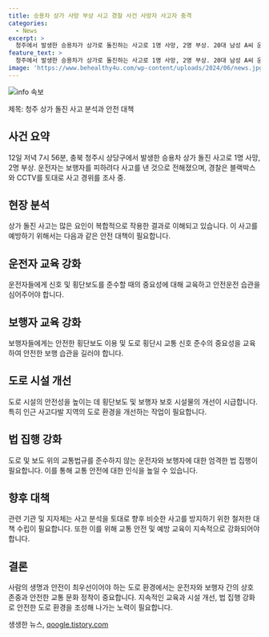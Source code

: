 ```yaml
---
title: 승용차 상가 사망 부상 사고 경찰 사건 사망자 사고자 충격
categories:
  - News
excerpt: >
  청주에서 발생한 승용차가 상가로 돌진하는 사고로 1명 사망, 2명 부상. 20대 남성 A씨 운전차량이 상가로 돌진, 50대 상가 직원 B씨가 병원으로 옮겨졌으나 사망. A씨와 보행자 1명 부상. A씨는 무단횡단을 하던 보행자를 피하려다 사고를 냈다고 진술. 경찰은 블랙박스와 CCTV자료를 분석 중.
feature_text: >
  청주에서 발생한 승용차가 상가로 돌진하는 사고로 1명 사망, 2명 부상. 20대 남성 A씨 운전차량이 상가로 돌진, 50대 상가 직원 B씨가 병원으로 옮겨졌으나 사망. A씨와 보행자 1명 부상. A씨는 무단횡단을 하던 보행자를 피하려다 사고를 냈다고 진술. 경찰은 블랙박스와 CCTV자료를 분석 중.
image: 'https://www.behealthy4u.com/wp-content/uploads/2024/06/news.jpg'
---
```


<p><img src="https://www.behealthy4u.com/wp-content/uploads/2024/06/news.jpg" alt="info 속보" /></p>

<p>제목: 청주 상가 돌진 사고 분석과 안전 대책</p>

<h2 data-ke-size="size26">사건 요약</h2>

<p data-ke-size="size16">12일 저녁 7시 56분, 충북 청주시 상당구에서 발생한 승용차 상가 돌진 사고로 1명 사망, 2명 부상. 운전자는 보행자를 피하려다 사고를 낸 것으로 전해졌으며, 경찰은 블랙박스와 CCTV를 토대로 사고 경위를 조사 중.</p>

<h2 data-ke-size="size26">현장 분석</h2>

<p data-ke-size="size16">상가 돌진 사고는 많은 요인이 복합적으로 작용한 결과로 이해되고 있습니다. 이 사고를 예방하기 위해서는 다음과 같은 안전 대책이 필요합니다.</p>

<h2 data-ke-size="size26">운전자 교육 강화</h2>

<p data-ke-size="size16">운전자들에게 신호 및 횡단보도를 준수할 때의 중요성에 대해 교육하고 안전운전 습관을 심어주어야 합니다.</p>

<h2 data-ke-size="size26">보행자 교육 강화</h2>

<p data-ke-size="size16">보행자들에게는 안전한 횡단보도 이용 및 도로 횡단시 교통 신호 준수의 중요성을 교육하여 안전한 보행 습관을 길러야 합니다.</p>

<h2 data-ke-size="size26">도로 시설 개선</h2>

<p data-ke-size="size16">도로 시설의 안전성을 높이는 데 횡단보도 및 보행자 보호 시설물의 개선이 시급합니다. 특히 인근 사고다발 지역의 도로 환경을 개선하는 작업이 필요합니다.</p>

<h2 data-ke-size="size26">법 집행 강화</h2>

<p data-ke-size="size16">도로 및 보도 위의 교통법규를 준수하지 않는 운전자와 보행자에 대한 엄격한 법 집행이 필요합니다. 이를 통해 교통 안전에 대한 인식을 높일 수 있습니다.</p>

<h2 data-ke-size="size26">향후 대책</h2>

<p data-ke-size="size16">관련 기관 및 지자체는 사고 분석을 토대로 향후 비슷한 사고를 방지하기 위한 철저한 대책 수립이 필요합니다. 또한 이를 위해 교통 안전 및 예방 교육이 지속적으로 강화되어야 합니다.</p>

<h2 data-ke-size="size26">결론</h2>

<p data-ke-size="size16">사람의 생명과 안전이 최우선이어야 하는 도로 환경에서는 운전자와 보행자 간의 상호 존중과 안전한 교통 문화 정착이 중요합니다. 지속적인 교육과 시설 개선, 법 집행 강화로 안전한 도로 환경을 조성해 나가는 노력이 필요합니다.</p>
생생한 뉴스, <a href="https://qoogle.tistory.com" rel="dofollow">qoogle.tistory.com</a>


